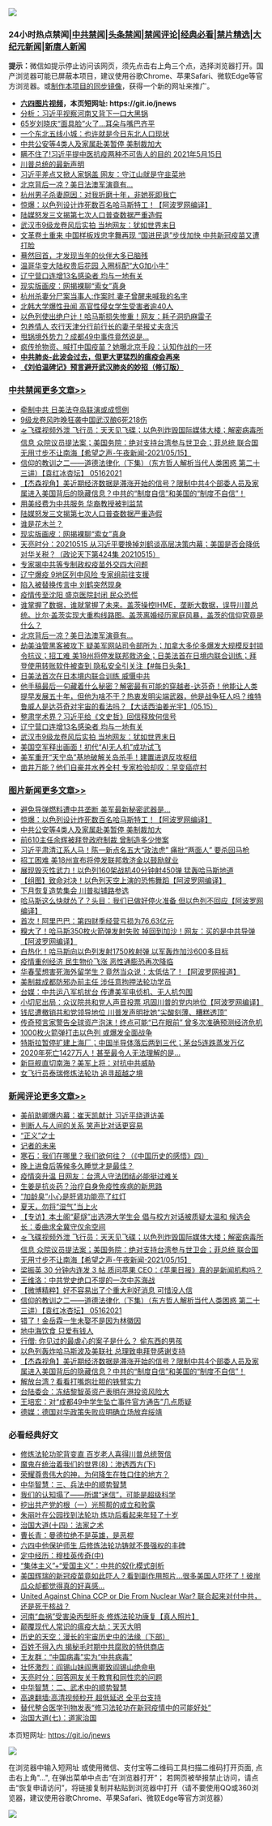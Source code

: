 ![](https://raw.githubusercontent.com/fqnews/bnews/master/64photo/fqnews-qr.jpg)

<div id="tt">
<h3>24小时热点禁闻|<a href="#%E4%B8%AD%E5%85%B1%E7%A6%81%E9%97%BB%E6%9B%B4%E5%A4%9A%E6%96%87%E7%AB%A0">中共禁闻</a>|<a href="#%E5%9B%BE%E7%89%87%E6%96%B0%E9%97%BB%E6%9B%B4%E5%A4%9A%E6%96%87%E7%AB%A0">头条禁闻</a>|<a href="#%E6%96%B0%E9%97%BB%E8%AF%84%E8%AE%BA%E6%9B%B4%E5%A4%9A%E6%96%87%E7%AB%A0">禁闻评论|<a href="#%E5%BF%85%E7%9C%8B%E7%BB%8F%E5%85%B8%E5%A5%BD%E6%96%87">经典必看|<a href="/video.md#%E7%A6%81%E7%89%87%E7%B2%BE%E9%80%89">禁片精选</a>|<a href="https://github.com/fqnews/djy/blob/master/gb/nf1351518.md#1">大纪元新闻</a>|<a href="https://github.com/fqnews/ntdtv/blob/master/gb/prog204.md#1">新唐人新闻</a></h3>
<div><b>提示：</b>微信如提示停止访问该网页，须先点击右上角三个点，选择浏览器打开。国产浏览器可能已屏蔽本项目，建议使用谷歌Chrome、苹果Safari、微软Edge等官方浏览器。或<a href="https://github.com/fqnews/bnews/blob/master/%E5%88%B6%E4%BD%9Cgit%E7%A6%81%E9%97%BB%E9%95%9C%E5%83%8F.md">制作本项目的同步镜像</a>，获得一个新的网址来推广。</div>
<ul>
<li><b><a href="http://d1.bdrive.tk/64.mp4" target="_blank">六四图片视频</a>，本页短网址: https://git.io/jnews</b></li>
<li><a href="/cbnews/20210515/1547046.md">分析：习近平视察河南又背下一口大黑锅</a></li>
<li><a href="/yule/20210516/1547307.md">65岁刘晓庆“面具脸”火了…耳朵与嘴巴齐平</a></li>
<li><a href="/cnnews/20210516/1547297.md">一个东北五线小城：也许就是今日东北人口现状</a></li>
<li><a href="/topimagenews/20210515/1547137.md">中共公安等4类人及家属赴美暂停 美制裁加大</a></li>
<li><a href="/bannedvideo/20210516/1547288.md">瞒不住了!习近平提中医抗疫两种不可告人的目的 2021年5月15日</a></li>
<li><a href="/bannedvideo/20210516/1547284.md">川普总统的最新声明</a></li>
<li><a href="/cbnews/20210515/1547169.md">习近平差点又掀人家锅盖 网友：守江山就是守韭菜地</a></li>
<li><a href="/cbnews/20210516/1547330.md">北京背后一凉？美日法澳军演竟有…</a></li>
<li><a href="/cnnews/20210516/1547406.md">杭州男子杀妻原因：对我折磨十年，非她死即我亡</a></li>
<li><a href="/topimagenews/20210516/1547448.md">惊爆：以色列设计炸死数百名哈马斯特工！【阿波罗网编译】</a></li>
<li><a href="/cbnews/20210516/1547422.md">陆媒怒发三文揭第七次人口普查数据严重造假</a></li>
<li><a href="/cbnews/20210516/1547238.md">武汉市9级龙卷风后实拍 当地网友：犹如世界末日</a></li>
<li><a href="/cnnews/20210515/1547056.md">文革卷土重来 中国样板戏忠字舞再现 “国进民退”步伐加快 中共新冠疫苗又遭打脸</a></li>
<li><a href="/cnnews/20210516/1547304.md">蓦然回首，才发现当年的伙伴大多已脑残</a></li>
<li><a href="/cnnews/20210516/1547342.md">温哥华变大陆权贵后花园 入圈标配“大G加小牛”</a></li>
<li><a href="/cbnews/20210516/1547294.md">辽宁营口连增13名感染者 均与一地有关</a></li>
<li><a href="/cbnews/20210516/1547384.md">现实版画皮：网揭裸聊“索女”真身</a></li>
<li><a href="/baitai/20210515/1547034.md">杭州杀妻分尸案当事人:作案时 妻子曾醒来喊我的名字</a></li>
<li><a href="/cnnews/20210516/1547343.md">北韩大学爆性丑闻 高官性侵女学生受害者逾40人</a></li>
<li><a href="/worldnews/20210516/1547459.md">以色列使出绝户计！哈马斯损失惨重！网友：耗子洞扔麻雷子</a></li>
<li><a href="/cnnews/20210515/1547040.md">包养情人 农行天津分行前行长的妻子举报丈夫贪污</a></li>
<li><a href="/cbnews/20210515/1547120.md">甩锅境外势力？成都49中事件竟然说是…</a></li>
<li><a href="/cnnews/20210515/1547194.md">疯传抢物资、喊打中国疫苗？她曝北京手段：认知作战的一环</a></li>
<li><b><a href="/comments/20200211/1275071.md" target="_blank">中共肺炎-此波会过去，但更大更猛烈的瘟疫会再来</a></b></li>
<li><b><a href="/comments/20200207/1272816.md" target="_blank">《刘伯温碑记》预言避开武汉肺炎的妙招（修订版）</a></b></li>
</ul>
</div>

<div class="catlist">
<h3><a href="/cbnews/" target="_blank">中共禁闻</a><span><a href="/cbnews/" target="_blank" rel="nofollow">更多文章>></a></span></h3>
<ul>
<li><a href="/cbnews/20210516/1547535.md" target="_blank">牵制中共 日美法夺岛联演或成惯例</a></li>
<li><a href="/cbnews/20210516/1547534.md" target="_blank">9级龙卷风昨晚狂袭中国武汉酿6死218伤</a></li>
<li><a href="/comments/20210516/1547481.md" target="_blank">🛸飞碟视频外泄 飞行员：天天见飞碟；以色列炸毁国际媒体大楼；解密病毒所信息 众院议员提法案；美国务院：绝对支持台湾参与世卫会；菲总统 联合国无用寸步不让南海【希望之声-午夜新闻-2021/05/15】</a></li>
<li><a href="/comments/20210516/1547468.md" target="_blank">信仰的教训之二——道德法律化（下集）（东方哲人解析当代人类困惑  第二十三讲）【袁红冰杏坛】 05162021</a></li>
<li><a href="/comments/20210516/1547455.md" target="_blank">【杰森视角】美近期经济数据是滞涨开始的信号？限制中共4个部委人员及家属进入美国背后的隐藏信息？中共的“制度自信”和美国的“制度不自信”！</a></li>
<li><a href="/cbnews/20210516/1547423.md" target="_blank">用美经费为中共服务 华裔教授被判监禁</a></li>
<li><a href="/cbnews/20210516/1547422.md" target="_blank">陆媒怒发三文揭第七次人口普查数据严重造假</a></li>
<li><a href="/comments/20210516/1547412.md" target="_blank">谁是花木兰？</a></li>
<li><a href="/cbnews/20210516/1547384.md" target="_blank">现实版画皮：网揭裸聊“索女”真身</a></li>
<li><a href="/cbnews/20210516/1547382.md" target="_blank">天亮时分：20210515 从习近平要换掉刘鹤谈高层决策内幕；美国是否会降低对华关税？（政论天下第424集 20210515）</a></li>
<li><a href="/cbnews/20210516/1547357.md" target="_blank">专家揭中共等专制政权疫苗外交四大问题</a></li>
<li><a href="/cbnews/20210516/1547356.md" target="_blank">辽宁爆疫 9地区列中风险 专家组前往支援</a></li>
<li><a href="/cbnews/20210516/1547355.md" target="_blank">陷入被替换传言中 刘鹤突然现身</a></li>
<li><a href="/cbnews/20210516/1547354.md" target="_blank">疫情传至沈阳 盛京医院封闭 民众恐慌</a></li>
<li><a href="/comments/20210516/1547344.md" target="_blank">谁掌握了数据，谁就掌握了未来。盖茨操控IHME，垄断大数据，误导川普总统。比尔·盖茨实现大重构线路图。盖茨离婚经历家庭风暴，盖茨的信仰究竟是什么？</a></li>
<li><a href="/cbnews/20210516/1547330.md" target="_blank">北京背后一凉？美日法澳军演竟有…</a></li>
<li><a href="/comments/20210516/1547329.md" target="_blank">劫美油管黑客被攻下 疑美军网站司令部所为；加拿大多伦多爆发大规模反封锁令抗议；招工难 美18州将停发联邦救济金；日美法首在日境内联合训练；拜登使用转账软件被查到 隐私安全引关注【#每日头条】</a></li>
<li><a href="/cbnews/20210516/1547313.md" target="_blank">日美法首次在日本境内联合训练 威慑中共</a></li>
<li><a href="/comments/20210516/1547309.md" target="_blank">他手稿最后一句藏着什么秘密？解密最有可能的穿越者-达芬奇！他能让人类提早发展五十年，但他为啥不干？热衷发明尖端武器，他是战争狂人吗？维特鲁威人是达芬奇对宇宙的看法吗？【大话西油姜光宇】(05.15）</a></li>
<li><a href="/cbnews/20210516/1547295.md" target="_blank">整肃学术界？习近平给《文史哲》回信释放何信号</a></li>
<li><a href="/cbnews/20210516/1547294.md" target="_blank">辽宁营口连增13名感染者 均与一地有关</a></li>
<li><a href="/cbnews/20210516/1547238.md" target="_blank">武汉市9级龙卷风后实拍 当地网友：犹如世界末日</a></li>
<li><a href="/cbnews/20210516/1547223.md" target="_blank">美国空军释出画面！初代“AI无人机”成功试飞</a></li>
<li><a href="/cbnews/20210516/1547220.md" target="_blank">美军重开“天宁岛”基地破解关岛杀手！建置进退反攻枢纽</a></li>
<li><a href="/cbnews/20210515/1547202.md" target="_blank">凿井万能？他们自豪井水养全村 专家检验却叹：早变癌症村</a></li>

</ul>
</div>
<div class="catlist">
<h3><a href="/topimagenews/" target="_blank">图片新闻</a><span><a href="/topimagenews/" target="_blank" rel="nofollow">更多文章>></a></span></h3>
<ul>
<li><a href="/topimagenews/20210516/1547479.md" target="_blank">避免导弹燃料遭中共垄断 美军最新秘密武器是&#8230;</a></li>
<li><a href="/topimagenews/20210516/1547448.md" target="_blank">惊爆：以色列设计炸死数百名哈马斯特工！【阿波罗网编译】</a></li>
<li><a href="/topimagenews/20210515/1547137.md" target="_blank">中共公安等4类人及家属赴美暂停 美制裁加大</a></li>
<li><a href="/topimagenews/20210515/1547118.md" target="_blank">前610主任余辉被拜登政府制裁 曾制造多少惨案</a></li>
<li><a href="/topimagenews/20210515/1546995.md" target="_blank">习近平肃清江系人马！陈一新点名五大“政法虎” 痛批“两面人” 要杀回马枪</a></li>
<li><a href="/topimagenews/20210515/1546970.md" target="_blank">招工困难 美18州宣布将停发联邦救济金以鼓励就业</a></li>
<li><a href="/topimagenews/20210515/1546892.md" target="_blank">展现毁灭性武力！以色列160架战机40分钟射450弹 猛轰哈马斯地道</a></li>
<li><a href="/topimagenews/20210515/1546891.md" target="_blank">【组图】致命对决！以色列天空上演的恐怖舞蹈【阿波罗网编译】</a></li>
<li><a href="/topimagenews/20210515/1546872.md" target="_blank">下月恢复造势集会 川普拟铺路参选</a></li>
<li><a href="/topimagenews/20210515/1546849.md" target="_blank">哈马斯这么快就怂了？头目：我们已做好停火准备 但以色列不回应【阿波罗网编译】</a></li>
<li><a href="/topimagenews/20210514/1546230.md" target="_blank">首次！阿里巴巴：第四财季经营亏损为76.63亿元</a></li>
<li><a href="/topimagenews/20210514/1546206.md" target="_blank">糗大了！哈马斯350枚火箭弹发射失败 掉回到加沙！网友：买的是中共导弹【阿波罗网编译】</a></li>
<li><a href="/topimagenews/20210514/1546187.md" target="_blank">白热化！哈马斯向以色列发射1750枚射弹 以军轰炸加沙600多目标</a></li>
<li><a href="/topimagenews/20210514/1545990.md" target="_blank">疫情重创经济 民生物价飞涨 恶性通膨恐再次降临</a></li>
<li><a href="/topimagenews/20210513/1545571.md" target="_blank">华春莹想害死海外留学生？竟然当众说：太低估了！【阿波罗网报道】</a></li>
<li><a href="/topimagenews/20210513/1545504.md" target="_blank">美制裁成都防邪办前主任 涉任意拘押法轮功学员</a></li>
<li><a href="/topimagenews/20210513/1545462.md" target="_blank">台媒：中共运八军机扰台 传遭美军电侦机、无人机包围</a></li>
<li><a href="/topimagenews/20210513/1545194.md" target="_blank">小切尼出局：众议院共和党人声音投票 巩固川普的党内地位【阿波罗网编译】</a></li>
<li><a href="/topimagenews/20210513/1545184.md" target="_blank">钱尼遭撤销共和党领导地位 川普发声明批她“尖酸刻薄、糟糕透顶”</a></li>
<li><a href="/topimagenews/20210512/1545129.md" target="_blank">传奇预言家警告全球资产泡沫！终点可能“已在眼前” 曾多次准确预测经济危机</a></li>
<li><a href="/topimagenews/20210512/1545100.md" target="_blank">1000枚火箭弹打击以色列 或爆发全面战争</a></li>
<li><a href="/topimagenews/20210512/1544992.md" target="_blank">特斯拉暂停扩建上海厂；中国半导体落后两到三代；茅台5连跌蒸发万亿</a></li>
<li><a href="/topimagenews/20210512/1544931.md" target="_blank">2020年死亡1427万人！甚至最令人无法理解的是&#8230;</a></li>
<li><a href="/topimagenews/20210512/1544826.md" target="_blank">新巨舰直切南海？美军上将：对抗中共威胁</a></li>
<li><a href="/topimagenews/20210512/1544658.md" target="_blank">女飞行员泰瑞修炼法轮功 追寻超越之境</a></li>

</ul>
</div>
<div class="catlist">
<h3><a href="/comments/" target="_blank">新闻评论</a><span><a href="/comments/" target="_blank" rel="nofollow">更多文章>></a></span></h3>
<ul>
<li><a href="/comments/20210516/1547562.md" target="_blank">美前助卿爆内幕：崔天凯献计 习近平绕道访美</a></li>
<li><a href="/comments/20210516/1547560.md" target="_blank">判断人与人间的关系 笑声比对话更容易</a></li>
<li><a href="/comments/20210516/1547559.md" target="_blank">“正义”之士</a></li>
<li><a href="/comments/20210516/1547558.md" target="_blank">记者的未来</a></li>
<li><a href="/comments/20210516/1547557.md" target="_blank">寒石：我们在哪里？我们欲何往？（《中国历史的感悟》四）</a></li>
<li><a href="/comments/20210516/1547551.md" target="_blank">晚上进食后等候多久睡觉才是最佳？</a></li>
<li><a href="/comments/20210516/1547543.md" target="_blank">疫情突升温 日网友：台湾人守法团结必能挺过难关</a></li>
<li><a href="/comments/20210516/1547514.md" target="_blank">生姜是抗炎药？治疗自身免疫性疾病的新思路</a></li>
<li><a href="/comments/20210516/1547513.md" target="_blank">“加龄臭”小心是肝肾功能亮了红灯</a></li>
<li><a href="/comments/20210516/1547512.md" target="_blank">夏天，勿将“湿气”当上火</a></li>
<li><a href="/comments/20210516/1547500.md" target="_blank">【专访】本土阁“薪燧”出选港大学生会 倡与校方对话被质疑太温和 候选会长：委曲求全冀守仅余空间</a></li>
<li><a href="/comments/20210516/1547481.md" target="_blank">🛸飞碟视频外泄 飞行员：天天见飞碟；以色列炸毁国际媒体大楼；解密病毒所信息 众院议员提法案；美国务院：绝对支持台湾参与世卫会；菲总统 联合国无用寸步不让南海【希望之声-午夜新闻-2021/05/15】</a></li>
<li><a href="/comments/20210516/1547471.md" target="_blank">梁振英 30 分钟内连发 3 帖 质问苹果 CEO：《苹果日报》真的是新闻机构吗？</a></li>
<li><a href="/comments/20210516/1547470.md" target="_blank">王维洛：中共党史绝口不提的一次中苏海战</a></li>
<li><a href="/comments/20210516/1547469.md" target="_blank">【微博精粹】好不容易出了个重大利好消息 可惜没人信</a></li>
<li><a href="/comments/20210516/1547468.md" target="_blank">信仰的教训之二——道德法律化（下集）（东方哲人解析当代人类困惑  第二十三讲）【袁红冰杏坛】 05162021</a></li>
<li><a href="/comments/20210516/1547462.md" target="_blank">错了！金岳霖一生未娶不是因为林徽因</a></li>
<li><a href="/comments/20210516/1547461.md" target="_blank">地中海饮食 只爱有钱人</a></li>
<li><a href="/comments/20210516/1547460.md" target="_blank">行僧: 你见过的最虐心的案子是什么？ 偷东西的男孩</a></li>
<li><a href="/comments/20210516/1547456.md" target="_blank">以色列轰炸哈马斯波及美联社 总理致电拜登感谢支持</a></li>
<li><a href="/comments/20210516/1547455.md" target="_blank">【杰森视角】美近期经济数据是滞涨开始的信号？限制中共4个部委人员及家属进入美国背后的隐藏信息？中共的“制度自信”和美国的“制度不自信”！</a></li>
<li><a href="/comments/20210516/1547451.md" target="_blank">解放台湾？看看打嘴炮壮胆的铁臂实力</a></li>
<li><a href="/comments/20210516/1547450.md" target="_blank">台陆委会：冻结黎智英资产表明在港投资风险大</a></li>
<li><a href="/comments/20210516/1547449.md" target="_blank">王培宏：对“成都49中学生坠亡事件官方通告”几点质疑</a></li>
<li><a href="/comments/20210516/1547431.md" target="_blank">德媒：德国对华政策失败应明确立场放弃绥靖</a></li>

</ul>
</div>

<div class="catlist">
<h3>必看经典好文</h3>
<ul>
<li><a href="/comments/20210312/1502969.md" target="_blank">修炼法轮功驼背变直 百岁老人喜得川普总统贺信</a></li>
<li><a href="/topimagenews/20180527/948714.md" target="_blank">魔鬼在统治着我们的世界(8)：渗透西方(下)</a></li>
<li><a href="/comments/20200618/1346830.md" target="_blank">荣耀尊贵伟大的神，为何降生在牲口住的地方？</a></li>
<li><a href="/comments/20200605/783248.md" target="_blank">中华智慧：三、兵法中的顺势智慧</a></li>
<li><a href="/sohnews/20161029/607205.md" target="_blank">我们的认知塌了——所谓“迷信”，可能是超级科学</a></li>
<li><a href="/comments/20200629/1352460.md" target="_blank">挖出共产党的根（一）光照帮的成立和败露</a></li>
<li><a href="/comments/20210216/1488271.md" target="_blank">朱丽叶在公园找到法轮功 炼功后看起来年轻了十岁</a></li>
<li><a href="/cbnews/20180320/916962.md" target="_blank">治国大道(十四)：法家之术</a></li>
<li><a href="/comments/20180726/727420.md" target="_blank">曹长青：曼德拉绝不是英雄，是恶棍</a></li>
<li><a href="/comments/20200926/1403542.md" target="_blank">六四中他保护师生 后修炼法轮功铸就不畏强权的丰碑</a></li>
<li><a href="/tculture/xiulian/20151105/467870.md" target="_blank">定中经历：穆桂英传奇(中)</a></li>
<li><a href="/comments/20201007/1409565.md" target="_blank">“集体主义”+“爱国主义”：中共的奴化模式剖析</a></li>
<li><a href="/comments/20201215/1447764.md" target="_blank">美国辉瑞的新冠疫苗竟如此吓人？看到副作用照片…很多美国人吓坏了！彼岸瓜众却都觉得真的好喜感…</a></li>
<li><a href="/comments/20200820/1451960.md" target="_blank">United Against China CCP or Die From Nuclear War? 联合起来对付中共，还是死于核战？</a></li>
<li><a href="/comments/20210329/1514622.md" target="_blank">河南“血祸”受害染丙型肝炎 修炼法轮功康复【真人照片】</a></li>
<li><a href="/comments/20200619/783185.md" target="_blank">颠覆现代人常识的瘟疫大劫：天灭大明</a></li>
<li><a href="/tculture/20121025/73066.md" target="_blank">历史的天空：漫长的宇宙历史中的法缘（下部）</a></li>
<li><a href="/lifebaike/20200711/1358994.md" target="_blank">百姓不得入内 揭秘毛时期中共腐败的特供商店</a></li>
<li><a href="/comments/20200318/1295755.md" target="_blank">王友群：“中国病毒”实为“中共病毒”</a></li>
<li><a href="/cbnews/20200727/1366904.md" target="_blank">壮怀激烈：阎锡山妹阎惠卿致阎锡山绝命电</a></li>
<li><a href="/cbnews/20200916/1397196.md" target="_blank">天亮时分：回答网友关于教育和同性恋的问题</a></li>
<li><a href="/comments/20200605/783249.md" target="_blank">中华智慧：二、武术中的顺势智慧</a></li>
<li><a href="/comments/20210202/1479954.md" target="_blank">高速翻墙:高清视频秒开 超低延迟 全平台支持</a></li>
<li><a href="/comments/20210403/1518906.md" target="_blank">替代整合医学刊物发表“修习法轮功在新冠疫情中的可能好处”</a></li>
<li><a href="/cbnews/20190424/913985.md" target="_blank">治国大道(七)：道家治国</a></li>

</ul>
</div>

本页短网址: https://git.io/jnews

![](https://raw.githubusercontent.com/fqnews/bnews/master/64photo/fqnews-qr.jpg)

在浏览器中输入短网址 或使用微信、支付宝等二维码工具扫描二维码打开页面, 点击右上角"...", 在弹出菜单中点击“在浏览器打开”； 若网页被举报禁止访问，请点击“恢复申请访问”，将链接复制并粘贴到浏览器中打开（请不要使用QQ或360浏览器，建议使用谷歌Chrome、苹果Safari、微软Edge等官方浏览器）

![](https://raw.githubusercontent.com/fqnews/bnews/master/64photo/wx.jpg)